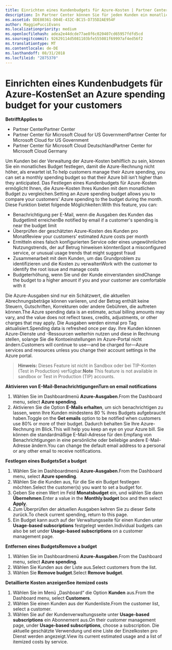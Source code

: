 ```yaml
---
title: Einrichten eines Kundenbudgets für Azure-Kosten | Partner Center
description: In Partner Center können Sie für jeden Kunden ein monatliches Budget festlegen, sodass die Azure-Rechnung am Monatsende nicht zu einer Überraschung wird.
ms.assetid: DDE80361-D04E-432C-BC15-D735D2AE954F
author: MaggiePucciEvans
ms.localizationpriority: medium
ms.openlocfilehash: adea2e44dcde77ae8f6c020407cd65957fdfd5cd
ms.sourcegitcommit: 92629114d5081103bfe555081f69997af4ed56f2
ms.translationtype: MT
ms.contentlocale: de-DE
ms.lasthandoff: 08/31/2018
ms.locfileid: "2875370"
---
```

# <a name="set-an-azure-spending-budget-for-your-customers"></a><span data-ttu-id="ddfc6-103">Einrichten eines Kundenbudgets für Azure-Kosten</span><span class="sxs-lookup"><span data-stu-id="ddfc6-103">Set an Azure spending budget for your customers</span></span>

**<span data-ttu-id="ddfc6-104">Betrifft</span><span class="sxs-lookup"><span data-stu-id="ddfc6-104">Applies to</span></span>**

-  <span data-ttu-id="ddfc6-105">Partner Center</span><span class="sxs-lookup"><span data-stu-id="ddfc6-105">Partner Center</span></span>
-  <span data-ttu-id="ddfc6-106">Partner Center für Microsoft Cloud for US Government</span><span class="sxs-lookup"><span data-stu-id="ddfc6-106">Partner Center for Microsoft Cloud for US Government</span></span>
-  <span data-ttu-id="ddfc6-107">Partner Center für Microsoft Cloud Deutschland</span><span class="sxs-lookup"><span data-stu-id="ddfc6-107">Partner Center for Microsoft Cloud Germany</span></span>

<span data-ttu-id="ddfc6-108">Um Kunden bei der Verwaltung der Azure-Kosten behilflich zu sein, können Sie ein monatliches Budget festlegen, damit die Azure-Rechnung nicht höher, als erwartet ist.</span><span class="sxs-lookup"><span data-stu-id="ddfc6-108">To help customers manage their Azure spending, you can set a monthly spending budget so that their Azure bill isn’t higher than they anticipated.</span></span> <span data-ttu-id="ddfc6-109">Das Festlegen eines Kundenbudgets für Azure-Kosten ermöglicht Ihnen, die Azure-Kosten Ihres Kunden mit dem monatlichen Budget zu vergleichen.</span><span class="sxs-lookup"><span data-stu-id="ddfc6-109">Setting an Azure spending budget allows you to compare your customers' Azure spending to the budget during the month.</span></span> <span data-ttu-id="ddfc6-110">Diese Funktion bietet folgende Möglichkeiten:</span><span class="sxs-lookup"><span data-stu-id="ddfc6-110">With this feature, you can:</span></span> 

-   <span data-ttu-id="ddfc6-111">Benachrichtigung per E-Mail, wenn die Ausgaben des Kunden das Budgetlimit erreichen</span><span class="sxs-lookup"><span data-stu-id="ddfc6-111">Be notified by email if a customer's spending is near the budget limit</span></span>
-   <span data-ttu-id="ddfc6-112">Überprüfen der geschätzten Azure-Kosten des Kunden pro Monat</span><span class="sxs-lookup"><span data-stu-id="ddfc6-112">Review your customers’ estimated Azure costs per month</span></span>
-   <span data-ttu-id="ddfc6-113">Ermitteln eines falsch konfigurierten Service oder eines ungewöhnlichen Nutzungstrends, der auf Betrug hinweisen könnten</span><span class="sxs-lookup"><span data-stu-id="ddfc6-113">Spot a misconfigured service, or unusual usage trends that might suggest fraud</span></span>
-   <span data-ttu-id="ddfc6-114">Zusammenarbeit mit dem Kunden, um das Grundproblem zu identifizieren und die Kosten zu verwalten</span><span class="sxs-lookup"><span data-stu-id="ddfc6-114">Work with the customer to identify the root issue and manage costs</span></span>
-   <span data-ttu-id="ddfc6-115">Budgeterhöhung, wenn Sie und der Kunde einverstanden sind</span><span class="sxs-lookup"><span data-stu-id="ddfc6-115">Change the budget to a higher amount if you and your customer are comfortable with it</span></span>

<span data-ttu-id="ddfc6-116">Die Azure-Ausgaben sind nur ein Schätzwert, die aktuellen Abrechnungsbeträge können variieren, und der Betrag enthält keine Steuern, Gutschriften, Korrekturen oder andere Gebühren, die auftreten können.</span><span class="sxs-lookup"><span data-stu-id="ddfc6-116">The Azure spending data is an estimate, actual billing amounts may vary, and the value does not reflect taxes, credits, adjustments, or other charges that may apply.</span></span> <span data-ttu-id="ddfc6-117">Die Ausgaben werden einmal pro Tag aktualisiert.</span><span class="sxs-lookup"><span data-stu-id="ddfc6-117">Spending data is refreshed once per day.</span></span> <span data-ttu-id="ddfc6-118">Ihre Kunden können Azure-Dienste und -Ressourcen weiterhin nutzen und diese in Rechnung stellen, solange Sie die Kontoeinstellungen im Azure-Portal nicht ändern.</span><span class="sxs-lookup"><span data-stu-id="ddfc6-118">Customers will continue to use—and be charged for—Azure services and resources unless you change their account settings in the Azure portal.</span></span> 

><span data-ttu-id="ddfc6-119">**Hinweis:**   Dieses Feature ist nicht in Sandbox oder bei TIP-Konten (Test in Production) verfügbar.</span><span class="sxs-lookup"><span data-stu-id="ddfc6-119">**Note**   This feature is not available in sandbox or Test in Production (TIP) accounts.</span></span>

**<span data-ttu-id="ddfc6-120">Aktivieren von E-Mail-Benachrichtigungen</span><span class="sxs-lookup"><span data-stu-id="ddfc6-120">Turn on email notifications</span></span>**
1.  <span data-ttu-id="ddfc6-121">Wählen Sie im Dashboardmenü **Azure-Ausgaben**.</span><span class="sxs-lookup"><span data-stu-id="ddfc6-121">From the Dashboard menu, select **Azure spending**.</span></span>
2.  <span data-ttu-id="ddfc6-122">Aktivieren Sie die Option **E-Mails erhalten**, um sich benachrichtigen zu lassen, wenn Ihre Kunden mindestens 80 % ihres Budgets aufgebraucht haben.</span><span class="sxs-lookup"><span data-stu-id="ddfc6-122">Toggle on the **Get emails** option to be notified when customers use 80% or more of their budget.</span></span> <span data-ttu-id="ddfc6-123">Dadurch behalten Sie Ihre Azure-Rechnung im Blick.</span><span class="sxs-lookup"><span data-stu-id="ddfc6-123">This will help you keep an eye on your Azure bill.</span></span> <span data-ttu-id="ddfc6-124">Sie können die standardmäßige E-Mail-Adresse für den Empfang von Benachrichtigungen in eine persönliche oder beliebige andere E-Mail-Adresse ändern.</span><span class="sxs-lookup"><span data-stu-id="ddfc6-124">You can change the default email address to a personal or any other email to receive notifications.</span></span>

**<span data-ttu-id="ddfc6-125">Festlegen eines Budgets</span><span class="sxs-lookup"><span data-stu-id="ddfc6-125">Set a budget</span></span>**
1.  <span data-ttu-id="ddfc6-126">Wählen Sie im Dashboardmenü **Azure-Ausgaben**.</span><span class="sxs-lookup"><span data-stu-id="ddfc6-126">From the Dashboard menu, select **Azure spending**.</span></span>
2.  <span data-ttu-id="ddfc6-127">Wählen Sie die Kunden aus, für die Sie ein Budget festlegen möchten.</span><span class="sxs-lookup"><span data-stu-id="ddfc6-127">Select the customer(s) you want to set a budget for.</span></span> 
3. <span data-ttu-id="ddfc6-128">Geben Sie einen Wert im Feld **Monatsbudget** ein, und wählen Sie dann **Übernehmen**.</span><span class="sxs-lookup"><span data-stu-id="ddfc6-128">Enter a value in the **Monthly budget** box and then select **Apply**.</span></span>
4.  <span data-ttu-id="ddfc6-129">Zum Überprüfen der aktuellen Ausgaben kehren Sie zu dieser Seite zurück.</span><span class="sxs-lookup"><span data-stu-id="ddfc6-129">To check current spending, return to this page.</span></span>
5.  <span data-ttu-id="ddfc6-130">Ein Budget kann auch auf der Verwaltungsseite für einen Kunden unter **Usage-based subscriptions** festgelegt werden.</span><span class="sxs-lookup"><span data-stu-id="ddfc6-130">Individual budgets can also be set under **Usage-based subscriptions** on a customer management page.</span></span>

**<span data-ttu-id="ddfc6-131">Entfernen eines Budgets</span><span class="sxs-lookup"><span data-stu-id="ddfc6-131">Remove a budget</span></span>**
1.  <span data-ttu-id="ddfc6-132">Wählen Sie im Dashboardmenü **Azure-Ausgaben**.</span><span class="sxs-lookup"><span data-stu-id="ddfc6-132">From the Dashboard menu, select **Azure spending**.</span></span>
2.  <span data-ttu-id="ddfc6-133">Wählen Sie Kunden aus der Liste aus.</span><span class="sxs-lookup"><span data-stu-id="ddfc6-133">Select customers from the list.</span></span>
3.  <span data-ttu-id="ddfc6-134">Wählen Sie **Remove budget**.</span><span class="sxs-lookup"><span data-stu-id="ddfc6-134">Select **Remove budget**.</span></span>

**<span data-ttu-id="ddfc6-135">Detaillierte Kosten anzeigen</span><span class="sxs-lookup"><span data-stu-id="ddfc6-135">See itemized costs</span></span>**
1.  <span data-ttu-id="ddfc6-136">Wählen Sie im Menü „Dashboard“ die Option **Kunden** aus.</span><span class="sxs-lookup"><span data-stu-id="ddfc6-136">From the Dashboard menu, select **Customers**.</span></span>
2.  <span data-ttu-id="ddfc6-137">Wählen Sie einen Kunden aus der Kundenliste.</span><span class="sxs-lookup"><span data-stu-id="ddfc6-137">From the customer list, select a customer.</span></span>
3.  <span data-ttu-id="ddfc6-138">Wählen Sie auf der Kundenverwaltungsseite unter **Usage-based subscriptions** ein Abonnement aus.</span><span class="sxs-lookup"><span data-stu-id="ddfc6-138">On their customer management page, under **Usage-based subscriptions**, choose a subscription.</span></span> <span data-ttu-id="ddfc6-139">Die aktuelle geschätzte Verwendung und eine Liste der Einzelkosten pro Dienst werden angezeigt.</span><span class="sxs-lookup"><span data-stu-id="ddfc6-139">View its current estimated usage and a list of itemized costs by service.</span></span>


 

 



